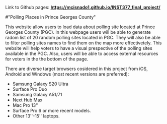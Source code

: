 Link to Github pages: **https://mcisnado1.github.io/INST377_final_project/**

#"Polling Places in Prince Georges County"

This website allow users to load data about polling site located at Prince Georges County (PGC).
In this webpage users will be able to generate radom list of 20 random polling sites located in PGC.
They will also be able to filter polling sites names to find them on the map more effectivetely. 
This website will help voters to have a visual prespective of the polling sites available in the PGC.
Also, users will be able to access external resources for voters in the the bottom of the page.

There are diverse target browsers cosidered in this project from iOS, Android and Windows 
(most recent versions are preferred):
- Samsung Galaxy S20 Ultra 
- Surface Pro Duo
- Samsung Galaxy A51/71
- Next Hub Max
- Mac Pro 13''
- Surface Pro 6 or more recent models.
- Other 13''-15'' laptops.
